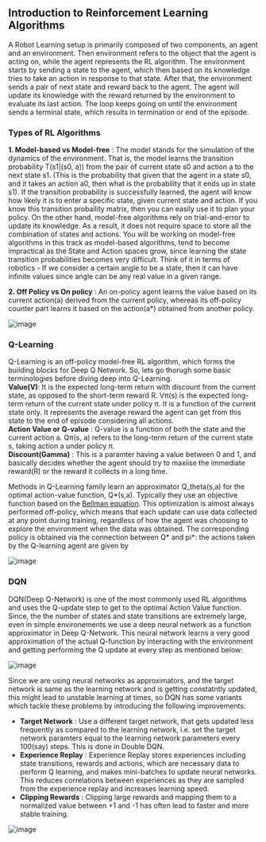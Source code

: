 ## Introduction to Reinforcement Learning Algorithms

A Robot Learning setup is primarily composed of two components, an agent and an environment. Then environment refers to the object that the agent is acting on, while the agent represents the RL algorithm. The environment starts by sending a state to the agent, which then based on its knowledge tries to take an action in response to that state. After that, the environment sends a pair of next state and reward back to the agent. The agent will update its knowledge with the reward returned by the environment to evaluate its last action. The loop keeps going on until the environment sends a terminal state, which results in termination or end of the episode.

### Types of RL Algorithms

**1. Model-based vs Model-free** : The model stands for the simulation of the dynamics of the environment. That is, the model learns the transition probability T(s1|(s0, a)) from the pair of current state s0 and action a to the next state s1. (This is the probability that given that the agent in a state s0, and it takes an action a0, then what is the probability that it ends up in state s1). If the transition probability is successfully learned, the agent will know how likely it is to enter a specific state, given current state and action.
If you know this transition probaility matrix, then you can easily use it to plan your policy.
   On the other hand, model-free algorithms rely on trial-and-error to update its knowledge. As a result, it does not require space to store all the combination of states and actions. You will be working on model-free algorithms in this track as model-based algorithms, tend to become impractical as the State and Action spaces grow, since learning the state transition probabilities becomes very difficult. Think of it in terms of robotics - If we consider a certain angle to be a state, then it can have infinite values since angle can be any real value in  a given range.

**2. Off Policy vs On policy** : An on-policy agent learns the value based on its current action(a) derived from the current policy, whereas its off-policy counter part learns it based on the action(a\*) obtained from another policy.

![image](https://user-images.githubusercontent.com/77875542/182362118-71b13eab-c1fb-4c38-bdc2-2016e4710d47.png)


### Q-Learning

Q-Learning is an off-policy model-free RL algorithm, which forms the building blocks for Deep Q Network. So, lets go thorugh some basic terminologies before diving deep into Q-Learning.
<br/>
**Value(V)**: It is the expected long-term return with discount from the current state, as opposed to the short-term reward R. Vπ(s) is the expected long-term return of the current state under policy π. It is a function of the current state only. It represents the average reward the agent can get from this state to the end of episode considering all actions.
<br/>
**Action Value or Q-value** : Q-value is a function of both the state and the current action a. Qπ(s, a) refers to the long-term return of the current state s, taking action a under policy π.
<br/>
**Discount(Gamma)** : This is a paramter having a value between 0 and 1, and basically decides whether the agent should try to maxiise the immediate reward(R) or the reward it collects in a long time.

Methods in Q-Learning family learn an approximator Q_theta(s,a) for the optimal action-value function, Q*(s,a). Typically they use an objective function based on the [Bellman equation](https://spinningup.openai.com/en/latest/spinningup/rl_intro.html). This optimization is almost always performed off-policy, which means that each update can use data collected at any point during training, regardless of how the agent was choosing to explore the environment when the data was obtained. The corresponding policy is obtained via the connection between Q* and pi*: the actions taken by the Q-learning agent are given by

![image](https://user-images.githubusercontent.com/77875542/182362335-fa0844ae-636c-4e17-aaad-ebe46ce86dc0.png)


### DQN
DQN(Deep Q-Network) is one of the most commonly used RL algorithms and uses the Q-update step to get to the optimal Action Value function. Since, the the number of states and state transitions are extremely large, even in simple environements we use a deep neural network as a function approximator in Deep Q-Network. This neural network learns a very good approximation of the actual Q-function by interacting with the environment and getting performing the Q update at every step as mentioned below:

![image](https://user-images.githubusercontent.com/77875542/182362291-cfe0a896-1b48-4ed4-8e51-dc6520d93414.png)


Since we are using neural networks as approximators, and the target network is same as the learning network and is getting constatntly updated, this might lead to unstable learning at times, so DQN has some variants which tackle these problems by introducing the following improvements:
* **Target Network** : Use a different target network, that gets updated less frequently as compared to the learning network, i.e. set the target network paramters equal to the learning network parameters every 100(say) steps. This is done in Double DQN. 
* **Experience Replay** :  Experience Replay stores experiences including state transitions, rewards and actions, which are necessary data to perform Q learning, and makes mini-batches to update neural networks. This reduces correlations between experiences as they are sampled from the experience replay and increases learning speed.
* **Clipping Rewards** : Clipping large rewards and mapping them to a normalized value between +1 and -1 has often lead to faster and more stable training.

![image](https://user-images.githubusercontent.com/77875542/182362203-b20edaa1-ab84-493b-886f-045bb608faa2.png)

